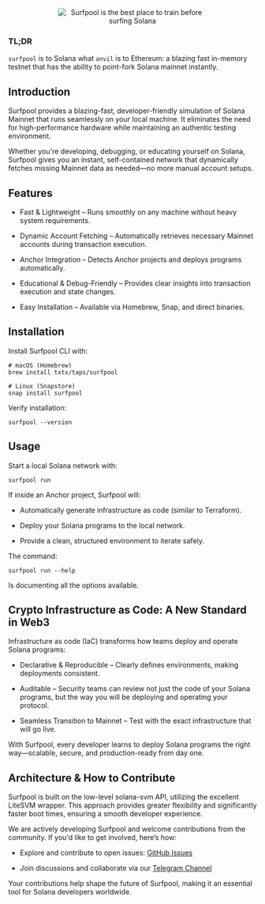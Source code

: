 <div align="center">
  <picture>
      <source media="(prefers-color-scheme: dark)" srcset="https://raw.githubusercontent.com/txtx/surfpool/main/doc/assets/surfpool-github-hero-dark.png">
      <source media="(prefers-color-scheme: light)" srcset="https://raw.githubusercontent.com/txtx/surfpool/main/doc/assets/surfpool-github-hero-light.png">
      <img alt="Surfpool is the best place to train before surfing Solana" style="max-width: 60%;">
  </picture>
</div>

### TL;DR

`surfpool` is to Solana what `anvil` is to Ethereum: a blazing fast in-memory testnet that has the ability to point-fork Solana mainnet instantly.

## Introduction

Surfpool provides a blazing-fast, developer-friendly simulation of Solana Mainnet that runs seamlessly on your local machine. It eliminates the need for high-performance hardware while maintaining an authentic testing environment.

Whether you're developing, debugging, or educating yourself on Solana, Surfpool gives you an instant, self-contained network that dynamically fetches missing Mainnet data as needed—no more manual account setups.

## Features

- Fast & Lightweight – Runs smoothly on any machine without heavy system requirements.

- Dynamic Account Fetching – Automatically retrieves necessary Mainnet accounts during transaction execution.

- Anchor Integration – Detects Anchor projects and deploys programs automatically.

- Educational & Debug-Friendly – Provides clear insights into transaction execution and state changes.

- Easy Installation – Available via Homebrew, Snap, and direct binaries.

## Installation

Install Surfpool CLI with:

```console
# macOS (Homebrew)
brew install txtx/taps/surfpool

# Linux (Snapstore)
snap install surfpool
```

Verify installation:

```console
surfpool --version
```

## Usage

Start a local Solana network with:

```console
surfpool run
```

If inside an Anchor project, Surfpool will:

- Automatically generate infrastructure as code (similar to Terraform).

- Deploy your Solana programs to the local network.

- Provide a clean, structured environment to iterate safely.

The command:

```console
surfpool run --help
```

Is documenting all the options available.

## Crypto Infrastructure as Code: A New Standard in Web3

Infrastructure as code (IaC) transforms how teams deploy and operate Solana programs:

- Declarative & Reproducible – Clearly defines environments, making deployments consistent.

- Auditable – Security teams can review not just the code of your Solana programs, but the way you will be deploying and operating your protocol.

- Seamless Transition to Mainnet – Test with the exact infrastructure that will go live.

With Surfpool, every developer learns to deploy Solana programs the right way—scalable, secure, and production-ready from day one.


## Architecture & How to Contribute

Surfpool is built on the low-level solana-svm API, utilizing the excellent LiteSVM wrapper. This approach provides greater flexibility and significantly faster boot times, ensuring a smooth developer experience.

We are actively developing Surfpool and welcome contributions from the community. If you'd like to get involved, here’s how:

- Explore and contribute to open issues: [GitHub Issues](https://github.com/txtx/surfpool/issues?q=is%3Aissue%20state%3Aopen%20label%3A%22help%20wanted%22)

- Join discussions and collaborate via our [Telegram Channel](https://t.me/surfpool)

Your contributions help shape the future of Surfpool, making it an essential tool for Solana developers worldwide.